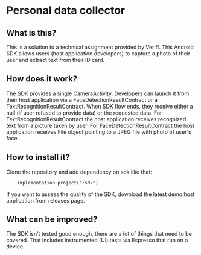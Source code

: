 # Personal data collector

## What is this?

This is a solution to a technical assignment provided by Veriff. 
This Android SDK allows users (host application developers) to capture a photo of their user and extract text from their ID card. 

## How does it work?

The SDK provides a single CameraActivity. 
Developers can launch it from their host application via a FaceDetectionResultContract or a TextRecognitionResultContract. 
When SDK flow ends, they receive either a null (if user refused to provide data) or the requested data.
For TextRecognitionResultContract the host application receives recognized text from a picture taken by user.
For FaceDetectionResultContract the host application receives File object pointing to a JPEG file with photo of user's face.


## How to install it?

Clone the repository and add dependency on sdk like that:

```
    implementation project(":sdk")
```

If you want to assess the quality of the SDK, download the latest demo host application from releases page.

## What can be improved?

The SDK isn't tested good enough, there are a lot of things that need to be covered.
That includes instrumented (UI) tests via Espresso that run on a device.

